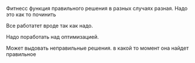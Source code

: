 Фитнесс функция правильного решения в разных случаях разная. Надо это как то починить

Все работатет вроде так как надо. 

Надо поработать над оптимизацией.

Может выдовать неправильные решения. в какой то момент она найдет правильное
